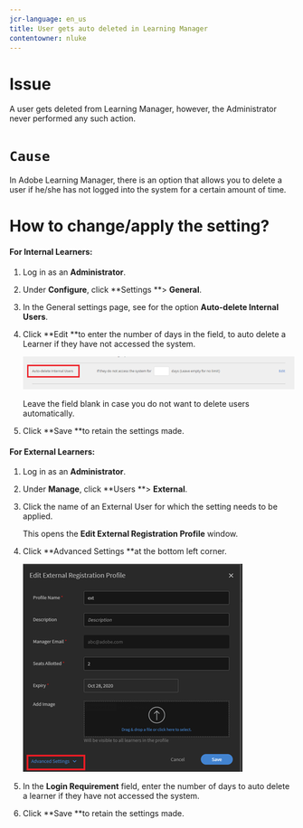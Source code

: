 ```yaml
---
jcr-language: en_us
title: User gets auto deleted in Learning Manager
contentowner: nluke
---
```



# Issue

A user gets deleted from Learning Manager, however, the Administrator never performed any such action.

# `Cause`

In Adobe Learning Manager, there is an option that allows you to delete a user if he/she has not logged into the system for a certain amount of time.

# How to change/apply the setting?

#### For Internal Learners:

1. Log in as an **Administrator**.
1. Under **Configure**, click **Settings **> **General**.
1. In the General settings page, see for the option **Auto-delete Internal Users**.
1. Click **Edit **to enter the number of days in the field, to auto delete a Learner if they have not accessed the system.&nbsp;

   ![](assets/cp-autodelete-internal.png)

   Leave the field blank in case you do not want to delete users automatically.

1. Click **Save **to retain the settings made.

#### For External Learners:

1. Log in as an **Administrator**.
1. Under **Manage**, click **Users **> **External**.
1. Click the name of an External User for which the setting needs to be applied.

   This opens the **Edit External Registration Profile** window.

1. Click **Advanced Settings **at the bottom left corner.

   ![](assets/cp-autodelete-external.png)

1. In the **Login Requirement** field, enter the number of days to auto delete a learner if they have not accessed the system.&nbsp;
1. Click **Save **to retain the settings made.

